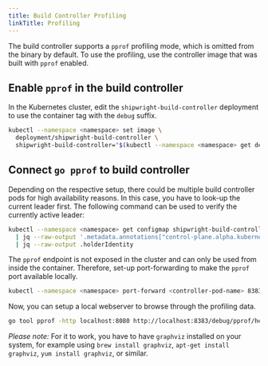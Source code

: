 ```yaml
---
title: Build Controller Profiling
linkTitle: Profiling
---
```


The build controller supports a `pprof` profiling mode, which is omitted from the binary by default. To use the profiling, use the controller image that was built with `pprof` enabled.

## Enable `pprof` in the build controller

In the Kubernetes cluster, edit the `shipwright-build-controller` deployment to use the container tag with the `debug` suffix.

```sh
kubectl --namespace <namespace> set image \
  deployment/shipwright-build-controller \
  shipwright-build-controller="$(kubectl --namespace <namespace> get deployment shipwright-build-controller --output jsonpath='{.spec.template.spec.containers[].image}')-debug"
```

## Connect `go pprof` to build controller

Depending on the respective setup, there could be multiple build controller pods for high availability reasons. In this case, you have to look-up the current leader first. The following command can be used to verify the currently active leader:

```sh
kubectl --namespace <namespace> get configmap shipwright-build-controller-lock --output json \
  | jq --raw-output '.metadata.annotations["control-plane.alpha.kubernetes.io/leader"]' \
  | jq --raw-output .holderIdentity
```

The `pprof` endpoint is not exposed in the cluster and can only be used from inside the container. Therefore, set-up port-forwarding to make the `pprof` port available locally.

```sh
kubectl --namespace <namespace> port-forward <controller-pod-name> 8383:8383
```

Now, you can setup a local webserver to browse through the profiling data.

```sh
go tool pprof -http localhost:8080 http://localhost:8383/debug/pprof/heap
```

_Please note:_ For it to work, you have to have `graphviz` installed on your system, for example using `brew install graphviz`, `apt-get install graphviz`, `yum install graphviz`, or similar.
